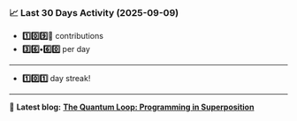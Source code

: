 <!--START_STATS-->
### 📈 Last 30 Days Activity (2025-09-09)  
- **1️⃣0️⃣9️⃣🎱** contributions  
- **3️⃣6️⃣•6️⃣0️⃣** per day
---
- **1️⃣0️⃣1️⃣** day streak!
---
📝 **Latest blog:** [**The Quantum Loop: Programming in Superposition**](https://andriak.com/blog/quantum-loop)
<!--END_STATS-->
